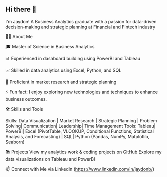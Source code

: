 ## Hi there 👋

 I'm Jaydon! A Business Analytics graduate with a passion for data-driven decision-making and strategic planning at Financial and Fintech industry

🙋‍♂️ About Me

🎓 Master of Science in Business Analytics

📊 Experienced in dashboard building using PowerBI and Tableau

📈 Skilled in data analytics using Excel, Python, and SQL

📝 Proficient in market research and strategic planning

⚡ Fun fact: I enjoy exploring new technologies and techniques to enhance business outcomes.

🛠 Skills and Tools

Skills: Data Visualization | Market Research | Strategic Planning | Problem Solving| Communication| Leadership| Time Management Tools: Tableau| PowerBI| Excel (PivotTable, VLOOKUP, Conditional Functions, Statistical Analysis, and Forecasting) | SQL| Python (Pandas, NumPy, Matplotlib, Seaborn) 

📚 Projects View my analytics work & coding projects on GitHub Explore my data visualizations on Tableau and PowerBI

📫 Connect with Me via LinkedIn (https://www.linkedin.com/in/jaydonb/)

